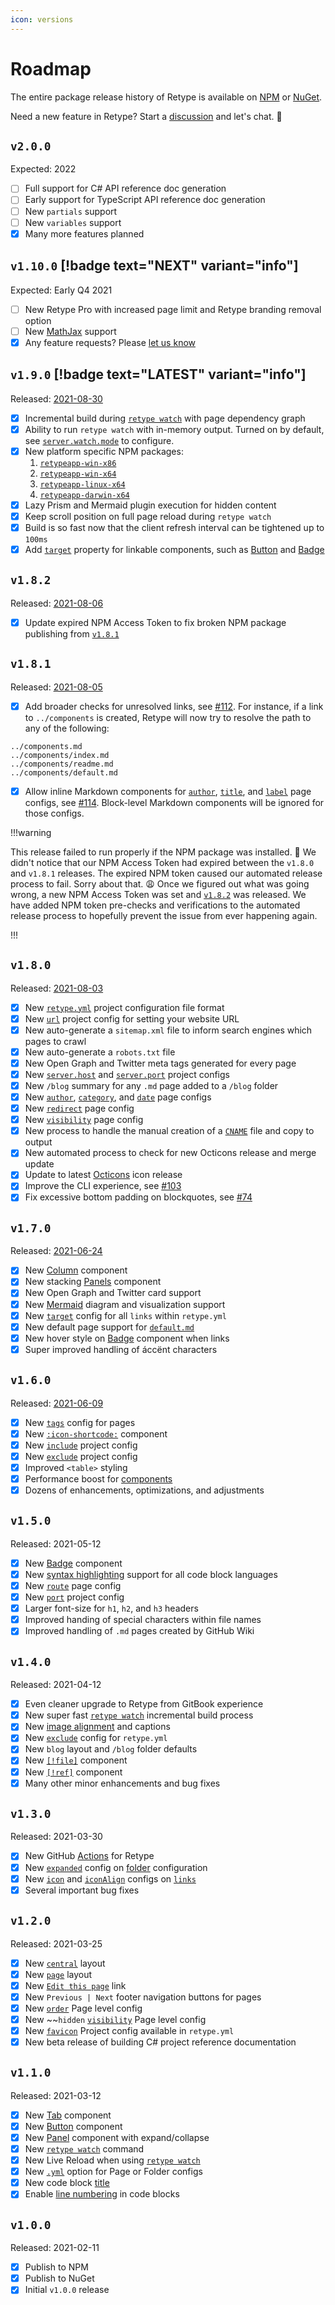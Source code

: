 ```yaml
---
icon: versions
---
```

# Roadmap

The entire package release history of Retype is available on [NPM](https://www.npmjs.com/package/retypeapp) or [NuGet](https://nuget.org/packages/retypeapp).

Need a new feature in Retype? Start a [discussion](https://github.com/retypeapp/retype/discussions) and let's chat. :speech_balloon:

## `v2.0.0`

Expected: 2022

- [ ] Full support for C# API reference doc generation
- [ ] Early support for TypeScript API reference doc generation
- [ ] New `partials` support
- [ ] New `variables` support
- [x] Many more features planned

## `v1.10.0` [!badge text="NEXT" variant="info"]

Expected: Early Q4 2021

- [ ] New Retype Pro with increased page limit and Retype branding removal option
- [ ] New [MathJax](https://www.mathjax.org/) support
- [x] Any feature requests? Please [let us know](https://github.com/retypeapp/retype/discussions/)

## `v1.9.0` [!badge text="LATEST" variant="info"]

Released: [2021-08-30](https://github.com/retypeapp/retype/releases/tag/v1.9.0)

- [x] Incremental build during [`retype watch`](guides/cli/#retype-watch) with page dependency graph
- [x] Ability to run `retype watch` with in-memory output. Turned on by default, see [`server.watch.mode`](configuration/project/#watch) to configure.
- [x] New platform specific NPM packages:
  1. [`retypeapp-win-x86`](https://www.npmjs.com/package/retypeapp-win-x86)
  2. [`retypeapp-win-x64`](https://www.npmjs.com/package/retypeapp-win-x64)
  3. [`retypeapp-linux-x64`](https://www.npmjs.com/package/retypeapp-linux-x64)
  4. [`retypeapp-darwin-x64`](https://www.npmjs.com/package/retypeapp-darwin-x64)
- [x] Lazy Prism and Mermaid plugin execution for hidden content
- [x] Keep scroll position on full page reload during `retype watch`
- [x] Build is so fast now that the client refresh interval can be tightened up to `100ms`
- [x] Add [`target`](components/button/#target) property for linkable components, such as [Button](components/button/) and [Badge](components/badge/)

## `v1.8.2`

Released: [2021-08-06](https://github.com/retypeapp/retype/releases/tag/v1.8.2)

- [x] Update expired NPM Access Token to fix broken NPM package publishing from [`v1.8.1`](#v181)

## `v1.8.1`

Released: [2021-08-05](https://github.com/retypeapp/retype/releases/tag/v1.8.1)

- [x] Add broader checks for unresolved links, see [#112](https://github.com/retypeapp/retype/issues/112). For instance, if a link to `../components` is created, Retype will now try to resolve the path to any of the following:
```
../components.md
../components/index.md
../components/readme.md
../components/default.md
```
- [x] Allow inline Markdown components for [`author`](configuration/page/#author), [`title`](configuration/page/#title), and [`label`](configuration/page/#label) page configs, see [#114](https://github.com/retypeapp/retype/issues/114). Block-level Markdown components will be ignored for those configs.

!!!warning

This release failed to run properly if the NPM package was installed. 🧐 We didn't notice that our NPM Access Token had expired between the `v1.8.0` and `v1.8.1` releases. The expired NPM token caused our automated release process to fail. Sorry about that. :weary: Once we figured out what was going wrong, a new NPM Access Token was set and [`v1.8.2`](https://github.com/retypeapp/retype/releases/tag/v1.8.2) was released. We have added NPM token pre-checks and verifications to the automated release process to hopefully prevent the issue from ever happening again.

!!!

## `v1.8.0`

Released: [2021-08-03](https://github.com/retypeapp/retype/releases/tag/v1.8.0)

- [x] New [`retype.yml`](configuration/project.md) project configuration file format
- [x] New [`url`](configuration/project.md#url) project config for setting your website URL
- [x] New auto-generate a `sitemap.xml` file to inform search engines which pages to crawl
- [x] New auto-generate a `robots.txt` file
- [x] New Open Graph and Twitter meta tags generated for every page
- [x] New [`server.host`](configuration/project.md#host) and [`server.port`](configuration/project.md#port) project configs
- [x] New `/blog` summary for any `.md` page added to a `/blog` folder
- [x] New [`author`](configuration/page.md#author), [`category`](configuration/page.md#category), and [`date`](configuration/page.md#date) page configs
- [x] New [`redirect`](configuration/page.md#redirect) page config
- [x] New [`visibility`](configuration/page.md#visibility) page config
- [x] New process to handle the manual creation of a [`CNAME`](configuration/project/#cname) file and copy to output
- [x] New automated process to check for new Octicons release and merge update
- [x] Update to latest [Octicons](components/icon/#new-octicons) icon release
- [x] Improve the CLI experience, see [#103](https://github.com/retypeapp/retype/issues/103)
- [x] Fix excessive bottom padding on blockquotes, see [#74](https://github.com/retypeapp/retype/issues/74)

## `v1.7.0`

Released: [2021-06-24](https://github.com/retypeapp/retype/releases/tag/v1.7.0)

- [x] New [Column](components/column.md) component
- [x] New stacking [Panels](components/panel.md#stacking) component
- [x] New Open Graph and Twitter card support
- [x] New [Mermaid](components/mermaid.md) diagram and visualization support
- [x] New [`target`](configuration/project.md#target) config for all `links` within `retype.yml`
- [x] New default page support for [`default.md`](guides/formatting/#home-page)
- [x] New hover style on [Badge](components/badge.md) component when links
- [x] Super improved handling of áccënt characters

## `v1.6.0`

Released: [2021-06-09](https://github.com/retypeapp/retype/releases/tag/v1.6.0)

- [x] New [`tags`](configuration/page/#tags) config for pages
- [x] New [`:icon-shortcode:`](components/icon.md) component
- [x] New [`include`](configuration/project/#include) project config
- [x] New [`exclude`](configuration/project/#exclude) project config
- [x] Improved `<table>` styling
- [x] Performance boost for [components](components/readme.md)
- [x] Dozens of enhancements, optimizations, and adjustments

## `v1.5.0`

Released: 2021-05-12

- [x] New [Badge](components/badge.md) component
- [x] New [syntax highlighting](components/code-block/#syntax-highlighting) support for all code block languages
- [x] New [`route`](configuration/page.md#route) page config
- [x] New [`port`](configuration/project.md#port) project config
- [x] Larger font-size for `h1`, `h2`, and `h3` headers
- [x] Improved handing of special characters within file names
- [x] Improved handling of `.md` pages created by GitHub Wiki

## `v1.4.0`

Released: 2021-04-12

- [x] Even cleaner upgrade to Retype from GitBook experience
- [x] New super fast [`retype watch`](guides/cli.md#retype-watch) incremental build process
- [x] New [image alignment](components/image.md#alignment-options) and captions
- [x] New [`exclude`](configuration/project.md#exclude) config for `retype.yml`
- [x] New `blog` layout and `/blog` folder defaults
- [x] New [`[!file]`](components/file-download.md) component
- [x] New [`[!ref]`](components/reference-link.md) component
- [x] Many other minor enhancements and bug fixes

## `v1.3.0`

Released: 2021-03-30

- [x] New GitHub [Actions](guides/github-actions.md) for Retype
- [x] New [`expanded`](configuration/page.md#expanded) config on [folder](configuration/folder.md) configuration
- [x] New [`icon`](configuration/project.md#icon) and [`iconAlign`](configuration/project.md#iconalign) configs on [`links`](configuration/project.md#links)
- [x] Several important bug fixes

## `v1.2.0`

Released: 2021-03-25

- [x] New [`central`](configuration/page.md#layout) layout
- [x] New [`page`](configuration/page.md#layout) layout
- [x] New [`Edit this page`](configuration/project.md#edit) link
- [x] New `Previous | Next` footer navigation buttons for pages
- [x] New [`order`](configuration/page.md#order) Page level config
- [x] New ~~`hidden` [`visibility`](configuration/page.md#visibility) Page level config
- [x] New [`favicon`](configuration/project.md#favicon) Project config available in `retype.yml`
- [x] New beta release of building C# project reference documentation

## `v1.1.0`

Released: 2021-03-12

- [x] New [Tab](components/tab.md) component
- [x] New [Button](components/button.md) component
- [x] New [Panel](components/panel.md) component with expand/collapse
- [x] New [`retype watch`](guides/#retype-watch) command
- [x] New Live Reload when using [`retype watch`](guides/cli.md#retype-watch)
- [x] New [`.yml`](configuration/page.md#separate-yml-configuration) option for Page or Folder configs
- [x] New code block [title](components/code-block.md#title)
- [x] Enable [line numbering](components/code_blocks#line-numbers) in code blocks

## `v1.0.0`

Released: 2021-02-11

- [x] Publish to NPM
- [x] Publish to NuGet
- [x] Initial `v1.0.0` release